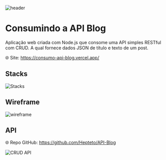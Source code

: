 ![header](https://64.media.tumblr.com/e972f7e3a1a9610a1cb483d63e5bbb83/ce4527a0e7d43bf5-bb/s2048x3072/87d2c3114110669b94faf1d66a7fb602c18c7fa3.pnj)

# Consumindo a API Blog

Aplicação web criada com Node.js que consome uma API simples RESTful com CRUD. A qual fornece dados JSON de título e texto de um post.

:globe_with_meridians: Site: https://consumo-api-blog.vercel.app/

## Stacks

![Stacks](https://skillicons.dev/icons?i=nodejs,react,vite,vercel,html,css&perline=6)

## Wireframe
![wireframe](https://64.media.tumblr.com/fdcfbb625e10e7c6e08e2f972b9f5c9c/b228ba4571478b61-de/s2048x3072/d63b357a56d1ac9448d3170598291e86a369f2de.jpg)

## API
:globe_with_meridians: Repo GitHub: https://github.com/Hepteto/API-Blog

![CRUD API](https://64.media.tumblr.com/02b45bc24ac59348628a9ac7f59ac731/d6a66cbb62fdd41d-6a/s2048x3072/f547062af7b7c1ea6cc0e384eb42d4a5480e51d3.jpg)